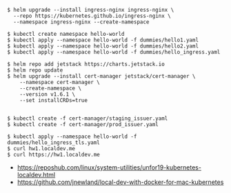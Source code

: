 ```
$ helm upgrade --install ingress-nginx ingress-nginx \
  --repo https://kubernetes.github.io/ingress-nginx \
  --namespace ingress-nginx --create-namespace
  
$ kubectl create namespace hello-world
$ kubectl apply --namespace hello-world -f dummies/hello1.yaml
$ kubectl apply --namespace hello-world -f dummies/hello2.yaml
$ kubectl apply --namespace hello-world -f dummies/hello_ingress.yaml

$ helm repo add jetstack https://charts.jetstack.io
$ helm repo update
$ helm upgrade --install cert-manager jetstack/cert-manager \
    --namespace cert-manager \
    --create-namespace \
    --version v1.6.1 \
    --set installCRDs=true


$ kubectl create -f cert-manager/staging_issuer.yaml
$ kubectl create -f cert-manager/prod_issuer.yaml

$ kubectl apply --namespace hello-world -f dummies/hello_ingress_tls.yaml
$ curl hw1.localdev.me
$ curl https://hw1.localdev.me
```


- https://reposhub.com/linux/system-utilities/unfor19-kubernetes-localdev.html
- https://github.com/jnewland/local-dev-with-docker-for-mac-kubernetes
